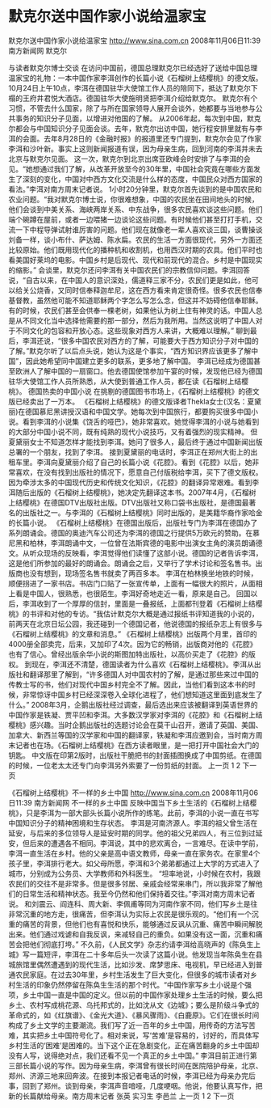 # 默克尔送中国作家小说给温家宝

默克尔送中国作家小说给温家宝
http://www.sina.com.cn  2008年11月06日11:39   南方新闻网
默克尔

与读者默克尔博士交谈
在访问中国前，德国总理默克尔已经选好了送给中国总理温家宝的礼物：一本中国作家李洱创作的长篇小说《石榴树上结樱桃》的德文版。
10月24日上午10点，李洱在德国驻华大使馆工作人员的陪同下，抵达了默克尔下榻的王府井君悦大酒店。德国驻华大使施明贤把李洱介绍给默克尔。
默克尔有个习惯，不管去什么国家，除了与所在国家领导人展开会谈外，她都要与当地参与公共事务的知识分子见面，以增进对他国的了解。
从2006年起，每次到中国，默克尔都会与中国知识分子见面会谈。去年，默克尔出访中国，她行程安排里就有与李洱的会面。去年8月28日的《金融时报》的报道里还专门提到，默克尔会见了作家李洱和沙叶新。事实上这则新闻报道有误，因为母亲生病，回到河南的李洱并未去北京与默克尔见面。
这一次，默克尔到北京出席亚欧峰会时安排了与李洱的会见。“她想通过我们了解，从改革开放至今的30年里，中国社会究竟在哪些方面发生了深刻的变化，中国对中西方文化交流是什么样的态度，中国民众对西方国家的看法。”李洱对南方周末记者说。
1小时20分钟里，默克尔首先谈到的是中国农民和农业问题。“我对默克尔博士说，你很难想象，中国的农民坐在田间地头的时候，他们会谈到中美关系、海峡两岸关系、中东战争，很多农民喜欢谈这些问题。他们端个碗蹲在屋前，或者一边喂猪一边谈论这些问题。有时候他们甚至打打手机，交流一下中程导弹试射谁厉害的问题。他们现在就像老一辈人喜欢谈三国，谈曹操谈刘备一样，谈小布什、萨达姆、陈水扁。农民的生活一方面很现代，另外一方面还比较原始。他们既用现代化的播种机和收割机，也用西汉时期的农具。他们平时也看美国好莱坞的电影。中国乡村是后现代、现代和前现代的混合。乡村是中国现实的缩影。”
会谈里，默克尔还问李洱有关中国农民们的宗教信仰问题。李洱回答说，“自古以来，在中国人的意识深处，儒道释三家不分，农民们更是如此，他可以给关公烧香，又同时信奉释迦牟尼，这在西方看来肯定很奇怪。很多农民也信奉基督教，虽然他可能不知道耶稣两个字怎么写怎么念，但这并不妨碍他信奉耶稣。有的时候，农民们甚至会供奉一棵老树，如果他认为树上住有神灵的话。中国人总是从不同文化当中选择他需要的那一部分，然后为我所用。当然这说明了中国人对于不同文化的包容和开放心态。这些现象对西方人来讲，大概难以理解。”
聊到最后，李洱还说，“很多中国农民对西方的了解，可能要大于西方知识分子对中国的了解。”默克尔听了以后点头说，她认为这是个事实，“西方知识界应该更多了解中国”，因此她希望同中国建立更多的联系，更多地了解中国。
李洱已经成为德国甚至欧洲人了解中国的一扇窗口。他去德国使馆参加午宴的时候，发现他已经为德国驻华大使馆工作人员所熟悉，从大使到普通工作人员，都在读《石榴树上结樱桃》。
德国热卖的中国小说
在挑剔的德国图书市场上，《石榴树上结樱桃》的德文版已经卖出了一万本。
《石榴树上结樱桃》的德文版译者Thekla女士(汉名：夏黛丽)在德国慕尼黑讲授汉语和中国文学。她每次到中国旅行，都要购买很多中国小说。看到李洱的小说集《饶舌的哑巴》，她非常喜欢。她觉得李洱的小说与她看到的大部分中国小说不同，既有纯熟的现代小说技巧，又有着强烈的现实精神。
但夏黛丽女士不知道怎样才能找到李洱。她问了很多人，最后终于通过中国新闻出版总署的一个朋友，找到了李洱。
接到夏黛丽的电话时，李洱正在郑州大街上的出租车里。李洱向夏黛丽介绍了自己的长篇小说《花腔》。看到《花腔》以后，她非常喜欢，在没有找到出版社的情况下，愿意自己付版税给李洱，买下了德文版权。
因为牵涉太多的中国现代历史和传统文化知识，《花腔》的翻译异常艰难。看到李洱随后出版的《石榴树上结樱桃》，她决定先翻译这本书。2007年4月，《石榴树上结樱桃》在德国DTV出版社出版。DTV出版社又称口袋书出版社，是德国最著名的出版社之一。与李洱的《石榴树上结樱桃》同时出版的，是美籍华裔作家哈金的长篇小说。
《石榴树上结樱桃》在德国出版后，出版社专门为李洱在德国办了系列朗诵会。德国的奥迪汽车公司还为李洱的德国之行提供5万欧元的赞助。在慕尼黑和柏林，李洱朗诵中文，一位曾在法斯宾德的电影中出演女主角的演员朗诵德文。从听众现场的反映看，李洱觉得他们读懂了这部小说。德国的记者告诉李洱，这是他们所参加的最好的朗诵会。朗诵会之后，又举行了学术讨论和签名售书。出版商也没有想到，现场签名售书就卖了两百多本。
李洱在柏林换坐地铁的时候，顺便拐进了一家书店。书店门口贴了一张宣传单，上面有一幅很大的照片，从面相上看是中国人，很熟悉，也很陌生。李洱好奇地走近一看，原来是自己。
回国以后，李洱收到了一个厚厚的信封，里面是一叠报纸，上面都刊登着《石榴树上结樱桃》的书评和对他的专访。“我估计默克尔大概是通过报纸书评知道我的小说的，前两天在北京日坛公园，我还碰到一个德国记者，他说德国的报纸杂志上有很多与《石榴树上结樱桃》的文章和消息。”
《石榴树上结樱桃》出版两个月里，首印的4000册全部卖完，后来，又加印了4次。因为它的畅销，出版商对他的《花腔》也有了信心。曾经出版余华小说的斯图加特出版社，以高价买走了《花腔》的版权。
到现在，李洱还不清楚，德国读者为什么喜欢《石榴树上结樱桃》。李洱从出版社和翻译那里了解到，“许多德国人对中国农村的了解，是通过那些来过中国的传教士写的书，他们对现代中国乡村完全不了解。因此，当他们看到这本书的时候，非常惊讶中国乡村已经深深卷入全球化进程了，他们想知道这里面到底发生了什么。”
2008年3月，企鹅出版社经过调查，最后选出来应该被翻译到英语世界的中国作家是铁凝、贾平凹和李洱。大多数汉学家对李洱的《花腔》和《石榴树上结樱桃》感兴趣。当时企鹅出版社的选题讨论会在莫干山召开，邀请了英国、美国、加拿大、新西兰等国的汉学家和中国的翻译家，铁凝和李洱应邀到会，当时南方周末记者也在场。《石榴树上结樱桃》在西方读者眼里，是一把打开中国社会大门的钥匙。
中文版在印第2版时，出版社干脆把书的封面插图换成了中国剪纸。在德国的时候，一位老太太还专门向李洱另外索要了一份剪纸的封面。
上一页
1
2
下一页

《石榴树上结樱桃》不一样的乡土中国
http://www.sina.com.cn  2008年11月06日11:39   南方新闻网
不一样的乡土中国
反映中国当下乡土生活的《石榴树上结樱桃》，只是李洱为一部大部头长篇小说所作的练笔。此前，李洱的小说一直在书写中国知识分子的精神困境和生存状态。
李洱是河南济源人。李洱的祖父曾生活在延安，与后来的多位领导人是延安时期的同学。他的祖父兄弟四人，有三位到过延安，但后来的遭遇各不相同。李洱说，其中的悲欢离合，一言难尽。在读中学前，李洱一直生活在乡村。他的父亲是高中语文教师，母亲一直在家务农。在家里4个孩子里，李洱排行老大。如父母所愿，李洱和3个弟弟都通过上大学的方式进入了城市，分别成为公务员、大学教师和外科医生。
“坦率地说，小时候在农村，我跟农民们的交往不是非常多。但是很多邻居、亲戚会经常来串门，所以我非常了解他们的日常生活和精神状态。我至今仍然和他们保持着交往。”李洱对南方周末记者说。
和刘震云、阎连科、周大新、李佩甫等同为河南作家不同，他们写乡土是往非常沉重的地方走，很痛苦，但李洱认为实际上农民是很乐观的。“他们有一个沉重的痛苦的背景，但他们也有喜悦和快乐，能够通过反讽从沉重、痛苦中瞬间解脱出来。他们通过戏谑和自我反讽，来减轻自己的重负。如果没有这一面，沉重和痛苦会把他们彻底打垮。”
不久前，《人民文学》杂志约请李洱给高晓声的《陈奂生上城》写一篇短评，李洱在二十多年后头一次读了这篇小说。他发现当年陈奂生在县城旅馆里偶然遭遇到的现代生活，比如沙发、席梦思床、电视机，早已经进入到普通农民家庭。在过去30年里，乡村生活发生了巨大变化，但很多的城市读者对乡村生活的印象仍然停留在陈奂生生活的那个时代。“中国作家写乡土小说是个强项，乡土中国一直是中国的定义。但以前的中国作家处理乡土生活的时候，要么把乡土、农村写成桃花源、乌托邦式的，比如沈从文《边城》；要么是阶级斗争式的革命式的，如《红旗谱》、《金光大道》、《暴风骤雨》、《白鹿原》。它们在很长时间构成了乡土文学的主要潮流。我们写了近一百年的乡土中国，用传奇的方法写苦难，其实把乡土中国符号化了。相对来说，写‘苦难’是容易的，讨好的，而具体写乡村生活的‘困难’是困难的。当下这个正在急剧变化，正在痛苦翻身的乡土中国却没有人写，说得绝对点，我们还看不见一个真正的乡土中国。”
李洱目前正进行第三部长篇小说的写作。因为母亲生病，李洱曾有很长时间在医院陪护母亲，北京、郑州、济源三地来回奔波。在接到本报记者电话的时候，李洱已经为母亲办完后事，回到了郑州。谈到母亲，李洱声音喑哑，几度哽咽。他说，他要认真写作，把新的长篇献给母亲。南方周末记者 张英 实习生 李邑兰
上一页
1
2
下一页

